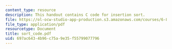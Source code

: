 ```yaml
---
content_type: resource
description: This handout contains C code for insertion sort.
file: https://ol-ocw-studio-app-production.s3.amazonaws.com/courses/6-895-theory-of-parallel-systems-sma-5509-fall-2003/697ac6434b96c75a9e35f55799077796_sort_code.pdf
file_type: application/pdf
resourcetype: Document
title: sort_code.pdf
uid: 697ac643-4b96-c75a-9e35-f55799077796
---
```

